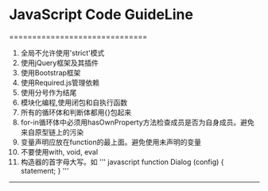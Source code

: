 # JavaScript Code GuideLine
==============================

 1. 全局不允许使用'strict'模式
 2. 使用jQuery框架及其插件
 3. 使用Bootstrap框架
 4. 使用Required.js管理依赖
 5. 使用分号作为结尾
 6. 模块化编程,使用闭包和自执行函数
 7. 所有的循环体和判断体都用{}包起来
 8. for-in循环体中必须用hasOwnProperty方法检查成员是否为自身成员。避免来自原型链上的污染
 9. 变量声明应放在function的最上面。避免使用未声明的变量
 10. 不要使用with, void, eval
 11.  构造器的首字母大写。如
'''
javascript
function Dialog (config) {
  statement;
}
'''
-------------------
